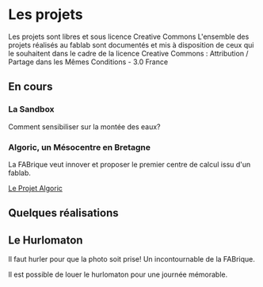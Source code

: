 # Les projets

Les projets sont libres et sous licence Creative Commons
L'ensemble des projets réalisés au fablab sont documentés et mis à disposition de ceux qui le souhaitent dans le cadre de la licence Creative Commons :
Attribution / Partage dans les Mêmes Conditions - 3.0 France

## En cours

### La Sandbox
Comment sensibiliser sur la montée des eaux?

### Algoric, un Mésocentre en Bretagne
La FABrique veut innover et proposer le premier centre de calcul issu d'un fablab.

[Le Projet Algoric](http://fabloch.github.io/algoric)

## Quelques réalisations

## Le Hurlomaton
Il faut hurler pour que la photo soit prise! Un incontournable de la FABrique.

Il est possible de louer le hurlomaton pour une journée mémorable.
